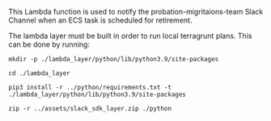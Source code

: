 This Lambda function is used to notify the probation-migritaions-team Slack Channel when an ECS task is scheduled for retirement.

The lambda layer must be built in order to run local terragrunt plans. This can be done by running:
```shell
mkdir -p ./lambda_layer/python/lib/python3.9/site-packages

cd ./lambda_layer

pip3 install -r ../python/requirements.txt -t ./lambda_layer/python/lib/python3.9/site-packages

zip -r ../assets/slack_sdk_layer.zip ./python
```